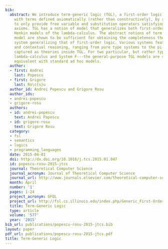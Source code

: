 ```yaml
---
bib:
  abstract: We introduce term-generic logic (TGL), a first-order logic parameterized
    with terms defined axiomatically (rather than constructively), by requiring terms
    to only provide free variable and substitution operators satisfying some reasonable
    axioms. TGL has a notion of model that generalizes both first-order models and
    Henkin models of the lambda-calculus. The abstract notions of term syntax and
    model are shown to be sufficient for obtaining the completeness theorem of a Gentzen
    system generalizing that of first-order logic. Various systems featuring bindings
    and contextual reasoning, ranging from pure type systems to the pi-calculus, are
    captured as theories inside TGL. For two particular, but rather typical instances---untyped
    lambda-calculus and System F---the general-purpose TGL models are shown to be
    equivalent with standard ad hoc models.
  author:
  - first: Andrei
    last: Popescu
  - first: Grigore
    last: Ro\c{s}u
  author_id: Andrei Popescu and Grigore Rosu
  author_ids:
  - andrei-popescu
  - grigore-rosu
  authors:
  - id: andrei-popescu
    text: Andrei Popescu
  - id: grigore-rosu
    text: Grigore Rosu
  category:
  - fsl
  - semantics
  - logics
  - programming_languages
  date: 2015-04-01
  doi: http://dx.doi.org/10.1016/j.tcs.2015.01.047
  id: popescu-rosu-2015-jtcs
  journal: Theoretical Computer Science
  journal_acronym: Journal of Theoretical Computer Science
  journal_url: http://www.journals.elsevier.com/theoretical-computer-science/
  month: April
  number: '1'
  pages: 1-24
  project_acronym: GFOL
  project_url: http://fsl.cs.illinois.edu/index.php/Generic_First-Order_Logic
  title: Term-Generic Logic
  type: article
  volume: '577'
  year: '2015'
bib_url: publications/popescu-rosu-2015-jtcs.bib
layout: paper
pdf_url: publications/popescu-rosu-2015-jtcs.pdf
title: Term-Generic Logic
---
```

